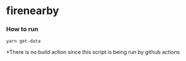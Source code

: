 # firenearby

### How to run
`yarn get-data`


*There is no build action since this script is being run by github actions

